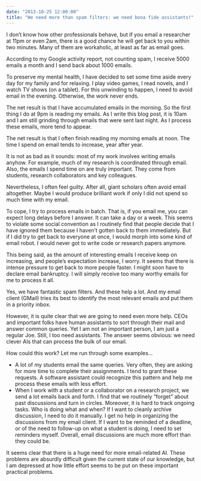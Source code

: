 ```yaml
---
date: "2013-10-25 12:00:00"
title: "We need more than spam filters: we need bona fide assistants!"
---
```




I don&rsquo;t know how other professionals behave, but if you email a researcher at 11pm or even 2am, there is a good chance he will get back to you within two minutes. Many of them are workaholic, at least as far as email goes.

According to my Google activity report, not counting spam, I receive 5000 emails a month and I send back about 1000 emails.

To preserve my mental health, I have decided to set some time aside every day for my family and for relaxing. I play video games, I read novels, and I watch TV shows (on a tablet). For this unwinding to happen, I need to avoid email in the evening. Otherwise, the work never ends.

The net result is that I have accumulated emails in the morning. So the first thing I do at 9pm is reading my emails. As I write this blog post, it is 10am and I am still grinding through emails that were sent last night. As I process these emails, more tend to appear.

The net result is that I often finish reading my morning emails at noon. The time I spend on email tends to increase, year after year.

It is not as bad as it sounds: most of my work involves writing emails anyhow. For example, much of my research is coordinated through email. Also, the emails I spend time on are truly important. They come from students, research collaborators and key colleagues.

Nevertheless, I often feel guilty. After all, giant scholars often avoid email altogether. Maybe I would produce brilliant work if only I did not spend so much time with my email.

To cope, I try to process emails in batch. That is, if you email me, you can expect long delays before I answer. It can take a day or a week. This seems to violate some social convention as I routinely find that people decide that I have ignored them because I haven&rsquo;t gotten back to them immediately. But if I did try to get back to everyone at once, I would morph into some kind of email robot. I would never got to write code or research papers anymore.

This being said, as the amount of interesting emails I receive keep on increasing, and people&rsquo;s expectation increase, I worry. It seems that there is intense pressure to get back to more people faster. I might soon have to declare email bankruptcy. I will simply receive too many worthy emails for me to process it all.

Yes, we have fantastic spam filters. And these help a lot. And my email client (GMail) tries its best to identify the most relevant emails and put them in a priority inbox.

However, it is quite clear that we are going to need even more help.
CEOs and important folks have human assistants to sort through their mail and answer common queries. Yet I am not an important person, I am just a regular Joe. Still, I too need assistants. The answer seems obvious: we need clever AIs that can process the bulk of our email.

How could this work? Let me run through some examples&hellip;

- A lot of my students email the same queries. Very often, they are asking for more time to complete their assignments. I tend to grant these requests. A software assistant could recognize this pattern and help me process these emails with less effort.
- When I work with a student or a collaborator on a research project, we send a lot emails back and forth. I find that we routinely &ldquo;forget&rdquo; about past discussions and turn in circles. Moreover, it is hard to track ongoing tasks. Who is doing what and when? If I want to cleanly archive discussion, I need to do it manually. I get no help in organizing the discussions from my email client. If I want to be reminded of a deadline, or of the need to follow-up on what a student is doing, I need to set reminders myself. Overall, email discussions are much more effort than they could be.

It seems clear that there is a huge need for more email-related AI. These problems are absurdly difficult given the current state of our knowledge, but I am depressed at how little effort seems to be put on these important practical problems.

